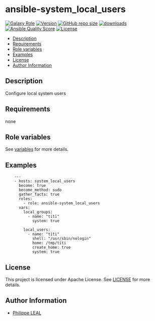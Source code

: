 # ansible-system_local_users

[![Galaxy Role](https://img.shields.io/badge/galaxy-system_local_users-purple?style=flat)](https://galaxy.ansible.com/lotusnoir/system_local_users)
[![Version](https://img.shields.io/github/release/lotusnoir/ansible-system_local_users.svg)](https://github.com/lotusnoir/ansible-system_local_users/releases/latest)
[![GitHub repo size](https://img.shields.io/github/repo-size/lotusnoir/ansible-system_local_users?color=orange&style=flat)](https://galaxy.ansible.com/lotusnoir/system_local_users)
[![downloads](https://img.shields.io/ansible/role/d/59413)](https://galaxy.ansible.com/lotusnoir/system_local_users)
[![Ansible Quality Score](https://img.shields.io/ansible/quality/59413)](https://galaxy.ansible.com/lotusnoir/system_local_users)
[![License](https://img.shields.io/badge/license-Apache--2.0-brightgreen?style=flat)](https://opensource.org/licenses/Apache-2.0)

<!-- START doctoc generated TOC please keep comment here to allow auto update -->
<!-- DON'T EDIT THIS SECTION, INSTEAD RE-RUN doctoc TO UPDATE -->

- [Description](#description)
- [Requirements](#requirements)
- [Role variables](#role-variables)
- [Examples](#examples)
- [License](#license)
- [Author Information](#author-information)

<!-- END doctoc generated TOC please keep comment here to allow auto update -->

## Description

Configure local system users
## Requirements

none

## Role variables

See [variables](/defaults/main.yml) for more details.

## Examples


        ---
        - hosts: system_local_users
          become: true
          become_method: sudo
          gather_facts: true
          roles:
            - role: ansible-system_local_users
          vars:
            local_groups:
              - name: "titi"
                system: true

            local_users:
              - name: "titi"
                shell: "/usr/sbin/nologin"
                home: /tmp/titi
                create_home: true
                system: true



## License

This project is licensed under Apache License. See [LICENSE](/LICENSE) for more details.

## Author Information

- [Philippe LEAL](https://github.com/lotusnoir)
